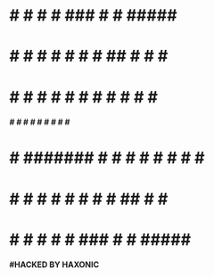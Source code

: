 #   # 	   #   	 #     #     ###     #     #  #####   ##### 
#   # 	  # #  	  #   #     #   #    ##    #    #  	 #     #
#   # 	 #   # 	   # #     #     #   # #   #    #  	 #       
##### 	#     #	    #      #     #   #  #  #    #  	 #       
#   #	#######    # #     #     #   #   # #    #  	 #       
#   #	#     #	  #   #     #   #    #    ##    #  	 #     #
#   #	#     #	 #     #     ###     #     #  #####   ##### 
















#### #HACKED BY HAXONIC ####
